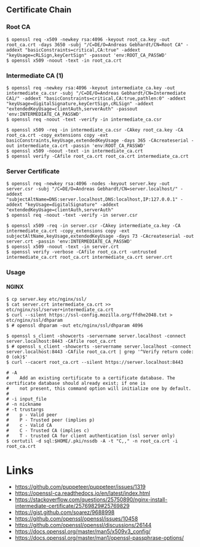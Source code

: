 ## Certificate Chain

### Root CA

```
$ openssl req -x509 -newkey rsa:4096 -keyout root_ca.key -out root_ca.crt -days 3650 -subj "/C=DE/O=Andreas Gebhardt/CN=Root CA" -addext "basicConstraints=critical,CA:true" -addext "keyUsage=cRLSign,keyCertSign" -passout 'env:ROOT_CA_PASSWD'
$ openssl x509 -noout -text -in root_ca.crt
```

### Intermediate CA (1)

```
$ openssl req -newkey rsa:4096 -keyout intermediate_ca.key -out intermediate_ca.csr -subj "/C=DE/O=Andreas Gebhardt/CN=Intermediate CA1/" -addext "basicConstraints=critical,CA:true,pathlen:0" -addext "keyUsage=digitalSignature,keyCertSign,cRLSign" -addext "extendedKeyUsage=clientAuth,serverAuth" -passout 'env:INTERMEDIATE_CA_PASSWD'
$ openssl req -noout -text -verify -in intermediate_ca.csr
```

```
$ openssl x509 -req -in intermediate_ca.csr -CAkey root_ca.key -CA root_ca.crt -copy_extensions copy -ext basicConstraints,keyUsage,extendedKeyUsage -days 365 -CAcreateserial -out intermediate_ca.crt -passin 'env:ROOT_CA_PASSWD'
$ openssl x509 -noout -text -in intermediate_ca.crt
$ openssl verify -CAfile root_ca.crt root_ca.crt intermediate_ca.crt
```

### Server Certificate

```
$ openssl req -newkey rsa:4096 -nodes -keyout server.key -out server.csr -subj "/C=DE/O=Andreas Gebhardt/CN=server.localhost/" -addext "subjectAltName=DNS:server.localhost,DNS:localhost,IP:127.0.0.1" -addext "keyUsage=digitalSignature" -addext "extendedKeyUsage=clientAuth,serverAuth"
$ openssl req -noout -text -verify -in server.csr
```

```
$ openssl x509 -req -in server.csr -CAkey intermediate_ca.key -CA intermediate_ca.crt -copy_extensions copy -ext subjectAltName,keyUsage,extendedKeyUsage -days 73 -CAcreateserial -out server.crt -passin 'env:INTERMEDIATE_CA_PASSWD'
$ openssl x509 -noout -text -in server.crt
$ openssl verify -verbose -CAfile root_ca.crt -untrusted intermediate_ca.crt root_ca.crt intermediate_ca.crt server.crt
```

### Usage

#### NGINX

```
$ cp server.key etc/nginx/ssl/
$ cat server.crt intermediate_ca.crt >> etc/nginx/ssl/server+intermediate_ca.crt
$ curl --silent https://ssl-config.mozilla.org/ffdhe2048.txt > etc/nginx/ssl/dhparam
$ # openssl dhparam -out etc/nginx/ssl/dhparam 4096
```

```
$ openssl s_client -showcerts -servername server.localhost -connect server.localhost:8443 -CAfile root_ca.crt
$ # openssl s_client -showcerts -servername server.localhost -connect server.localhost:8443 -CAfile root_ca.crt | grep '^Verify return code: 0 (ok)$'
$ curl --cacert root_ca.crt --silent https://server.localhost:8443
```

```
# -A
#    Add an existing certificate to a certificate database. The certificate database should already exist; if one is 
#    not present, this command option will initialize one by default.
# 
# -i input_file
# -n nickname
# -t trustargs
#    p - Valid peer
#    P - Trusted peer (implies p)
#    c - Valid CA
#    C - Trusted CA (implies c)
#    T - trusted CA for client authentication (ssl server only)
$ certutil -d sql:$HOME/.pki/nssdb -A -t "C,," -n root_ca.crt -i root_ca.crt
```

# Links

* https://github.com/puppeteer/puppeteer/issues/1319
* https://openssl-ca.readthedocs.io/en/latest/index.html
* https://stackoverflow.com/questions/25750890/nginx-install-intermediate-certificate/25769829#25769829
* https://gist.github.com/soarez/9688998
* https://github.com/openssl/openssl/issues/10458
* https://github.com/openssl/openssl/discussions/26144
* https://docs.openssl.org/master/man5/x509v3_config/
* https://docs.openssl.org/master/man1/openssl-passphrase-options/
